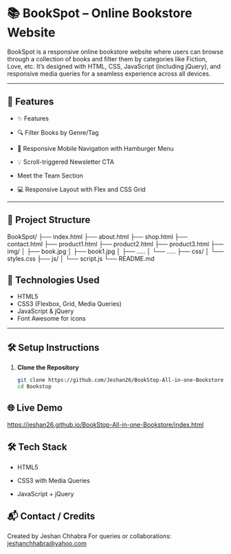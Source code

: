 # 📚 BookSpot – Online Bookstore Website

BookSpot is a responsive online bookstore website where users can browse through a collection of books and filter them by categories like Fiction, Love, etc. It’s designed with HTML, CSS, JavaScript (including jQuery), and responsive media queries for a seamless experience across all devices.

---

## 🚀 Features


- ✨ Features 

- 🔍 Filter Books by Genre/Tag

- 📱 Responsive Mobile Navigation with Hamburger Menu

- 💡 Scroll-triggered Newsletter CTA

-  Meet the Team Section

- 💻 Responsive Layout with Flex and CSS Grid

---

## 📂 Project Structure

BookSpot/
├── index.html
├── about.html
├── shop.html
├── contact.html
├── product1.html
├── product2.html
├── product3.html
├── img/
│   ├── book.jpg
│   ├── book1.jpg
│   ├── .....
│   └── .....
├── css/
│   └── styles.css
├── js/
│   └── script.js
└── README.md




## 🧰 Technologies Used

- HTML5
- CSS3 (Flexbox, Grid, Media Queries)
- JavaScript & jQuery
- Font Awesome for icons

---

## 🛠️ Setup Instructions

1. **Clone the Repository**
   ```bash
   git clone https://github.com/Jeshan26/BookStop-All-in-one-Bookstore.git
   cd Bookstop

## 🌐 Live Demo

https://jeshan26.github.io/BookStop-All-in-one-Bookstore/index.html 




## 🛠️ Tech Stack

- HTML5

- CSS3 with Media Queries

- JavaScript + jQuery

## 📬 Contact / Credits

Created by Jeshan Chhabra For queries or collaborations: jeshanchhabra@yahoo.com

